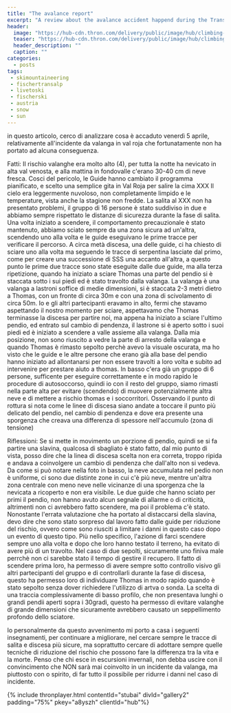```yaml
---
title: "The avalance report"
excerpt: "A review about the avalance accident happend during the Transalp"
header: 
  image: "https://hub-cdn.thron.com/delivery/public/image/hub/climbing-up/a8yszh/std/1600x400/header.jpg?scalemode=manual&cropmode=pixel&adjustcrop=extend&cropx=0&cropy=1800&cropw=4000&croph=1250"
  teaser: "https://hub-cdn.thron.com/delivery/public/image/hub/climbing-up/a8yszh/std/800x400/header.jpg?scalemode=auto"
  header_description: ""
  caption: ""
categories:
  - posts
tags: 
 - skimountaineering
 - fischertransalp
 - livetoski
 - fischerski
 - austria
 - snow
 - sun
---
```


in questo articolo, cerco di analizzare cosa è accaduto venerdì 5 aprile, relativamente all'incidente da valanga in val roja che fortunatamente non ha portato ad alcuna conseguenza.

Fatti:
Il rischio valanghe era molto alto (4), per tutta la notte ha nevicato in alta val venosta, e alla mattina in fondovalle c'erano 30-40 cm di neve fresca. Cosci del pericolo, le Guide hanno cambiato il programma pianificato, e scelto una semplice gita in Val Roja per salire la cima XXX
Il cielo era leggermente nuvoloso, non completamente limpido e le temperature, vista anche la stagione non fredde.
La salita al XXX non ha presentato problemi, il gruppo di 16 persone è stato suddiviso in due e abbiamo sempre rispettato le distanze di sicurezza durante la fase di salita. 
Una volta iniziato a scendere, il comportamento precauzionale è stato mantenuto, abbiamo sciato sempre da una zona sicura ad un'altra, scendendo uno alla volta e le guide eseguivano le prime tracce per verificare il percorso.
A circa metà discesa, una delle guide, ci ha chiesto di sciare uno alla volta ma seguendo le tracce di serpentina lasciate dal primo, come per creare una successione di SSS una accanto all'altra, a questo punto le prime due tracce sono state eseguite dalle due guide, ma alla terza ripetizione, quando ha iniziato a sciare Thomas una parte del pendio si è staccata sotto i sui piedi ed è stato travolto dalla valanga. 
La valanga è una valanga a lastroni soffice di medie dimensioni, si è staccata 2-3 metri dietro a Thomas, con un fronte di circa 30m e con una zona di scivolamento di circa 50m. Io e gli altri partecipanti eravamo in alto, fermi che stavamo aspettando il nostro momento per sciare, aspettavamo che Thomas terminasse la discesa per partire noi, ma appena ha iniziato a sciare l'ultimo pendio, ed entrato sul cambio di pendenza, il lastrone si è aperto sotto i suoi piedi ed è iniziato a scendere a valle assieme alla valanga. Dalla mia posizione, non sono riuscito a vedre la parte di arresto della valanga e quando Thomas è rimasto sepolto perchè avevo la visuale oscurata, ma ho visto che le guide e le altre persone che erano già alla base del pendio hanno iniziato ad allontanarsi per non essere travolti a loro volta e subito ad intervenire per prestare aiuto a thomas.
In basso c'era già un gruppo di 6 persone, sufficente per eseguire correttamente e in modo rapido le procedure di autosoccorso, quindi io con il resto del gruppo, siamo rimasti nella parte alta per evitare (scendendo) di muovere  potenzialmente altra neve e di mettere a rischio thomas e i soccorritori.
Osservando il punto di rottura si nota come le linee di discesa siano andate a toccare il punto più delicato del pendio, nel cambio di pendenza e dove era presente una sporgenza che creava una differenza di spessore nell'accumulo (zona di tensione)

Riflessioni:
Se si mette in movimento un porzione di pendio, quindi se si fa partire una slavina, qualcosa di sbagliato è stato fatto, dal mio punto di vista, posso dire che la linea di discesa scelta non era correta, troppo ripida e andava a coinvolgere un cambio di pendenza che dall'alto non si vedeva. 
Da come si può notare nella foto in basso, la neve accumulata nel pedio non è uniforme, ci sono due distinte zone in cui c'è più neve, mentre un'altra zona centrale con meno neve nelle vicinanze di una sporgenza che la nevicata a ricoperto e non era visibile. Le due guide che hanno sciato per primi il pendio, non hanno avuto alcun segnale di allarme o di criticità, altrimenti non ci avrebbero fatto scendere, ma poi il problema c'è stato. 
Nonostante l'errata valutazione che ha portato al distaccarsi della slavina, devo dire che sono stato sorpreso dal lavoro fatto dalle guide per riduzione del rischio, ovvero come sono riusciti a limitare i danni in questo caso dopo un evento di questo tipo. Più nello specifico, l'azione di farci scendere sempre uno alla volta e dopo che loro hanno testato il terreno, ha evitato di avere più di un travolto. Nel caso di due sepolti, sicuramente uno finiva male perrchè non ci sarebbe stato il tempo di gestire il recupero. Il fatto di scendere prima loro, ha permesso di avere sempre sotto controllo visivo gli altri partecipanti del gruppo e di controllarli durante la fase di discesa, questo ha permesso loro di individuare Thomas in modo rapido quando è stato sepolto senza dover richiedere l'utilizzo di artva o sonda. La scelta di una traccia complessivamente di basso profilo, che non presentava lunghi o grandi pendii aperti sopra i 30gradi, questo ha permesso di evitare valanghe di grande dimensioni che sicuramente avrebbero causato un seppellimento profondo dello sciatore.

Io personalmente da questo avvenimento mi porto a casa i seguenti insegnamenti, per continuare a migliorare, nel cercare sempre le tracce di salita e discesa più sicure, ma soprattutto cercare di adottare sempre quelle tecniche di riduzione del rischio che possono fare la differenza tra la vita e la morte. Penso che chi esce in escursioni invernali, non debba uscire con il convincimento che NON sarà mai coinvolto in un incidente da valanga, ma piuttosto con o spirito, di far tutto il possibile per ridurre i danni nel caso di incidente.

{% include thronplayer.html contentId="stubai" divId="gallery2" padding="75%" pkey="a8yszh" clientId="hub"%}
